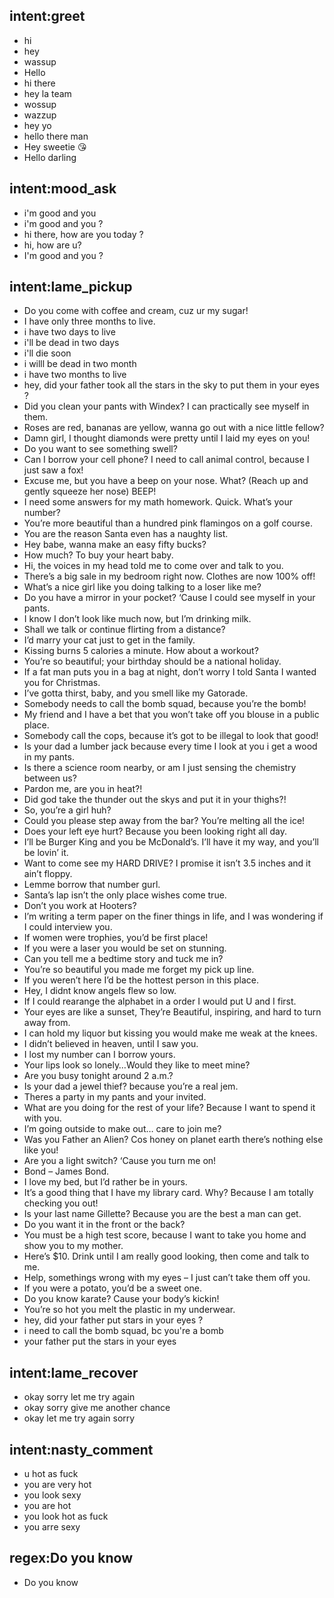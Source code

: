 ## intent:greet
- hi
- hey
- wassup
- Hello
- hi there
- hey la team
- wossup
- wazzup
- hey yo
- hello there man
- Hey sweetie 😘
- Hello darling

## intent:mood_ask
- i'm good and you
- i'm good and you ?
- hi there, how are you today ?
- hi, how are u?
- I'm good and you ?

## intent:lame_pickup
- Do you come with coffee and cream, cuz ur my sugar!
- I have only three months to live.
- i have two days to live
- i'll be dead in two days
- i'll die soon
- i willl be dead in two month
- i have two months to live
- hey, did your father took all the stars in the sky to put them in your eyes ?
- Did you clean your pants with Windex? I can practically see myself in them.
- Roses are red, bananas are yellow, wanna go out with a nice little fellow?
- Damn girl, I thought diamonds were pretty until I laid my eyes on you!
- Do you want to see something swell?
- Can I borrow your cell phone? I need to call animal control, because I just saw a fox!
- Excuse me, but you have a beep on your nose. What? (Reach up and gently squeeze her nose) BEEP!
- I need some answers for my math homework. Quick. What’s your number?
- You’re more beautiful than a hundred pink flamingos on a golf course.
- You are the reason Santa even has a naughty list.
- Hey babe, wanna make an easy fifty bucks?
- How much? To buy your heart baby.
- Hi, the voices in my head told me to come over and talk to you.
- There’s a big sale in my bedroom right now. Clothes are now 100% off!
- What’s a nice girl like you doing talking to a loser like me?
- Do you have a mirror in your pocket? ‘Cause I could see myself in your pants.
- I know I don’t look like much now, but I’m drinking milk.
- Shall we talk or continue flirting from a distance?
- I’d marry your cat just to get in the family.
- Kissing burns 5 calories a minute. How about a workout?
- You’re so beautiful; your birthday should be a national holiday.
- If a fat man puts you in a bag at night, don’t worry I told Santa I wanted you for Christmas.
- I’ve gotta thirst, baby, and you smell like my Gatorade.
- Somebody needs to call the bomb squad, because you’re the bomb!
- My friend and I have a bet that you won’t take off you blouse in a public place.
- Somebody call the cops, because it’s got to be illegal to look that good!
- Is your dad a lumber jack because every time I look at you i get a wood in my pants.
- Is there a science room nearby, or am I just sensing the chemistry between us?
- Pardon me, are you in heat?!
- Did god take the thunder out the skys and put it in your thighs?!
- So, you’re a girl huh?
- Could you please step away from the bar? You’re melting all the ice!
- Does your left eye hurt? Because you been looking right all day.
- I’ll be Burger King and you be McDonald’s. I’ll have it my way, and you’ll be lovin’ it.
- Want to come see my HARD DRIVE? I promise it isn’t 3.5 inches and it ain’t floppy.
- Lemme borrow that number gurl.
- Santa’s lap isn’t the only place wishes come true.
- Don’t you work at Hooters?
- I’m writing a term paper on the finer things in life, and I was wondering if I could interview you.
- If women were trophies, you’d be first place!
- If you were a laser you would be set on stunning.
- Can you tell me a bedtime story and tuck me in?
- You’re so beautiful you made me forget my pick up line.
- If you weren’t here I’d be the hottest person in this place.
- Hey, I didnt know angels flew so low.
- If I could rearange the alphabet in a order I would put U and I first.
- Your eyes are like a sunset, They’re Beautiful, inspiring, and hard to turn away from.
- I can hold my liquor but kissing you would make me weak at the knees.
- I didn’t believed in heaven, until I saw you.
- I lost my number can I borrow yours.
- Your lips look so lonely…Would they like to meet mine?
- Are you busy tonight around 2 a.m.?
- Is your dad a jewel thief? because you’re a real jem.
- Theres a party in my pants and your invited.
- What are you doing for the rest of your life? Because I want to spend it with you.
- I’m going outside to make out… care to join me?
- Was you Father an Alien? Cos honey on planet earth there’s nothing else like you!
- Are you a light switch? ‘Cause you turn me on!
- Bond – James Bond.
- I love my bed, but I’d rather be in yours.
- It’s a good thing that I have my library card. Why? Because I am totally checking you out!
- Is your last name Gillette? Because you are the best a man can get.
- Do you want it in the front or the back?
- You must be a high test score, because I want to take you home and show you to my mother.
- Here’s $10. Drink until I am really good looking, then come and talk to me.
- Help, somethings wrong with my eyes – I just can’t take them off you.
- If you were a potato, you’d be a sweet one.
- Do you know karate? Cause your body’s kickin!
- You’re so hot you melt the plastic in my underwear.
- hey, did your father put stars in your eyes ?
- i need to call the bomb squad, bc you're a bomb
- your father put the stars in your eyes

## intent:lame_recover
- okay sorry let me try again
- okay sorry give me another chance
- okay let me try again sorry

## intent:nasty_comment
- u hot as fuck
- you are very hot
- you look sexy
- you are hot
- you look hot as fuck
- you arre sexy

## regex:Do you know
- Do you know
